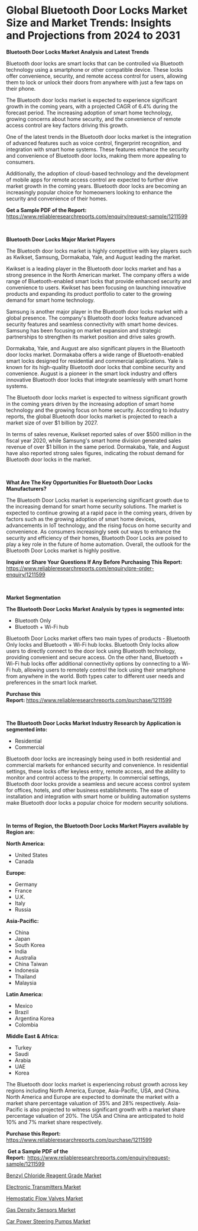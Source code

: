 <p><h1>Global Bluetooth Door Locks Market Size and Market Trends: Insights and Projections from 2024 to 2031</h1></p><p><strong>Bluetooth Door Locks Market Analysis and Latest Trends</strong></p>
<p><p>Bluetooth door locks are smart locks that can be controlled via Bluetooth technology using a smartphone or other compatible device. These locks offer convenience, security, and remote access control for users, allowing them to lock or unlock their doors from anywhere with just a few taps on their phone.</p><p>The Bluetooth door locks market is expected to experience significant growth in the coming years, with a projected CAGR of 6.4% during the forecast period. The increasing adoption of smart home technology, growing concerns about home security, and the convenience of remote access control are key factors driving this growth.</p><p>One of the latest trends in the Bluetooth door locks market is the integration of advanced features such as voice control, fingerprint recognition, and integration with smart home systems. These features enhance the security and convenience of Bluetooth door locks, making them more appealing to consumers.</p><p>Additionally, the adoption of cloud-based technology and the development of mobile apps for remote access control are expected to further drive market growth in the coming years. Bluetooth door locks are becoming an increasingly popular choice for homeowners looking to enhance the security and convenience of their homes.</p></p>
<p><strong>Get a Sample PDF of the Report:&nbsp;</strong> <a href="https://www.reliableresearchreports.com/enquiry/request-sample/1211599">https://www.reliableresearchreports.com/enquiry/request-sample/1211599</a></p>
<p>&nbsp;</p>
<p><strong>Bluetooth Door Locks Major Market Players</strong></p>
<p><p>The Bluetooth door locks market is highly competitive with key players such as Kwikset, Samsung, Dormakaba, Yale, and August leading the market. </p><p>Kwikset is a leading player in the Bluetooth door locks market and has a strong presence in the North American market. The company offers a wide range of Bluetooth-enabled smart locks that provide enhanced security and convenience to users. Kwikset has been focusing on launching innovative products and expanding its product portfolio to cater to the growing demand for smart home technology.</p><p>Samsung is another major player in the Bluetooth door locks market with a global presence. The company's Bluetooth door locks feature advanced security features and seamless connectivity with smart home devices. Samsung has been focusing on market expansion and strategic partnerships to strengthen its market position and drive sales growth.</p><p>Dormakaba, Yale, and August are also significant players in the Bluetooth door locks market. Dormakaba offers a wide range of Bluetooth-enabled smart locks designed for residential and commercial applications. Yale is known for its high-quality Bluetooth door locks that combine security and convenience. August is a pioneer in the smart lock industry and offers innovative Bluetooth door locks that integrate seamlessly with smart home systems.</p><p>The Bluetooth door locks market is expected to witness significant growth in the coming years driven by the increasing adoption of smart home technology and the growing focus on home security. According to industry reports, the global Bluetooth door locks market is projected to reach a market size of over $1 billion by 2027. </p><p>In terms of sales revenue, Kwikset reported sales of over $500 million in the fiscal year 2020, while Samsung's smart home division generated sales revenue of over $1 billion in the same period. Dormakaba, Yale, and August have also reported strong sales figures, indicating the robust demand for Bluetooth door locks in the market.</p></p>
<p>&nbsp;</p>
<p><strong>What Are The Key Opportunities For Bluetooth Door Locks Manufacturers?</strong></p>
<p><p>The Bluetooth Door Locks market is experiencing significant growth due to the increasing demand for smart home security solutions. The market is expected to continue growing at a rapid pace in the coming years, driven by factors such as the growing adoption of smart home devices, advancements in IoT technology, and the rising focus on home security and convenience. As consumers increasingly seek out ways to enhance the security and efficiency of their homes, Bluetooth Door Locks are poised to play a key role in the future of home automation. Overall, the outlook for the Bluetooth Door Locks market is highly positive.</p></p>
<p><strong>Inquire or Share Your Questions If Any Before Purchasing This Report:</strong> <a href="https://www.reliableresearchreports.com/enquiry/pre-order-enquiry/1211599">https://www.reliableresearchreports.com/enquiry/pre-order-enquiry/1211599</a></p>
<p>&nbsp;</p>
<p><strong>Market Segmentation</strong></p>
<p><strong>The Bluetooth Door Locks Market Analysis by types is segmented into:</strong></p>
<p><ul><li>Bluetooth Only</li><li>Bluetooth + Wi-Fi hub</li></ul></p>
<p><p>Bluetooth Door Locks market offers two main types of products - Bluetooth Only locks and Bluetooth + Wi-Fi hub locks. Bluetooth Only locks allow users to directly connect to the door lock using Bluetooth technology, providing convenient and secure access. On the other hand, Bluetooth + Wi-Fi hub locks offer additional connectivity options by connecting to a Wi-Fi hub, allowing users to remotely control the lock using their smartphone from anywhere in the world. Both types cater to different user needs and preferences in the smart lock market.</p></p>
<p><strong>Purchase this Report:&nbsp;</strong><a href="https://www.reliableresearchreports.com/purchase/1211599">https://www.reliableresearchreports.com/purchase/1211599</a></p>
<p>&nbsp;</p>
<p><strong>The Bluetooth Door Locks Market Industry Research by Application is segmented into:</strong></p>
<p><ul><li>Residential</li><li>Commercial</li></ul></p>
<p><p>Bluetooth door locks are increasingly being used in both residential and commercial markets for enhanced security and convenience. In residential settings, these locks offer keyless entry, remote access, and the ability to monitor and control access to the property. In commercial settings, Bluetooth door locks provide a seamless and secure access control system for offices, hotels, and other business establishments. The ease of installation and integration with smart home or building automation systems make Bluetooth door locks a popular choice for modern security solutions.</p></p>
<p>&nbsp;</p>
<p><strong>In terms of Region, the Bluetooth Door Locks Market Players available by Region are:</strong></p>
<p>
    <p> <strong> North America: </strong>
        <ul>
            <li>United States</li>
            <li>Canada</li>
        </ul>
        </p> 
    <p> <strong> Europe: </strong>
        <ul>
            <li>Germany</li>
            <li>France</li>
            <li>U.K.</li>
            <li>Italy</li>
            <li>Russia</li>
        </ul>
        </p> 
    <p> <strong> Asia-Pacific: </strong>
        <ul>
            <li>China</li>
            <li>Japan</li>
            <li>South Korea</li>
            <li>India</li>
            <li>Australia</li>
            <li>China Taiwan</li>
            <li>Indonesia</li>
            <li>Thailand</li>
            <li>Malaysia</li>
        </ul>
        </p> 
    <p> <strong> Latin America: </strong>
        <ul>
            <li>Mexico</li>
            <li>Brazil</li>
            <li>Argentina Korea</li>
            <li>Colombia</li>
        </ul>
        </p> 
    <p> <strong> Middle East & Africa: </strong>
        <ul>
            <li>Turkey</li>
            <li>Saudi</li>
            <li>Arabia</li>
            <li>UAE</li>
            <li>Korea</li>
        </ul>
    </p>
    </p>
<p><p>The Bluetooth door locks market is experiencing robust growth across key regions including North America, Europe, Asia-Pacific, USA, and China. North America and Europe are expected to dominate the market with a market share percentage valuation of 35% and 28% respectively. Asia-Pacific is also projected to witness significant growth with a market share percentage valuation of 20%. The USA and China are anticipated to hold 10% and 7% market share respectively.</p></p>
<p><strong>Purchase this Report: </strong><a href="https://www.reliableresearchreports.com/purchase/1211599">https://www.reliableresearchreports.com/purchase/1211599</a></p>
<p>&nbsp;<strong>Get a Sample PDF of the Report:&nbsp;&nbsp;</strong><a href="https://www.reliableresearchreports.com/enquiry/request-sample/1211599">https://www.reliableresearchreports.com/enquiry/request-sample/1211599</a></p>
<p><strong></strong></p>
<p><p><a href="https://medium.com/p/1f34c41d0c3e/edit">Benzyl Chloride Reagent Grade Market</a></p><p><a href="https://github.com/lataunyatinikmelvin59ilbd0dv/Market-Research-Report-List-1/blob/main/electronic-transmitters-market.md">Electronic Transmitters Market</a></p><p><a href="https://medium.com/@rachelyoung56/hemostatic-flow-valves-market-share-evolution-and-market-growth-trends-2024-2031-b7c09e5bedcd">Hemostatic Flow Valves Market</a></p><p><a href="https://github.com/JameTravis/Market-Research-Report-List-3/blob/main/gas-density-sensors-market.md">Gas Density Sensors Market</a></p><p><a href="https://medium.com/p/f266805ec24d/edit">Car Power Steering Pumps Market</a></p></p>